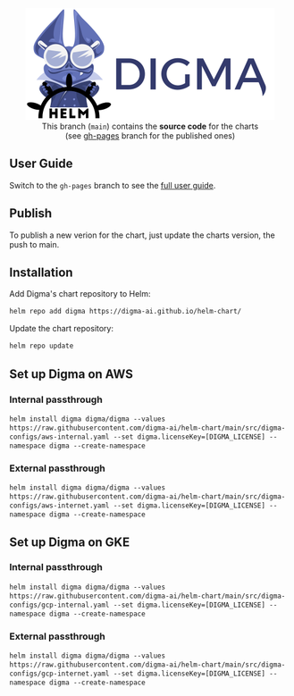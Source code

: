 <p align="center">
  <picture>
    <source media="(prefers-color-scheme: dark)" srcset=".github/images/digma-helm-dark.png">
    <source media="(prefers-color-scheme: light)" srcset=".github/images/digma-helm-light.png">
    <img width="446" height="200" src=".github/images/digma-helm-light.png" alt="digma+helm logos">
  </picture>
   <br/>
  This branch (<code>main</code>) contains the <b>source code</b> for the charts
  <br/>
  (see <a href="https://github.com/digma-ai/helm-chart/tree/gh-pages">gh-pages</a> branch for the published ones)
</p>

## User Guide
Switch to the `gh-pages` branch to see the [full user guide](https://github.com/digma-ai/helm-chart/tree/gh-pages).

## Publish 
To publish a new verion for the chart, just update the charts version, the push to main.

## Installation

Add Digma's chart repository to Helm:
```bash
helm repo add digma https://digma-ai.github.io/helm-chart/
```

Update the chart repository:
```bash
helm repo update
```

## Set up Digma on AWS

### Internal passthrough
```
helm install digma digma/digma --values https://raw.githubusercontent.com/digma-ai/helm-chart/main/src/digma-configs/aws-internal.yaml --set digma.licenseKey=[DIGMA_LICENSE] --namespace digma --create-namespace
```

### External passthrough
```
helm install digma digma/digma --values https://raw.githubusercontent.com/digma-ai/helm-chart/main/src/digma-configs/aws-internet.yaml --set digma.licenseKey=[DIGMA_LICENSE] --namespace digma --create-namespace
```

## Set up Digma on GKE

### Internal passthrough
```
helm install digma digma/digma --values https://raw.githubusercontent.com/digma-ai/helm-chart/main/src/digma-configs/gcp-internal.yaml --set digma.licenseKey=[DIGMA_LICENSE] --namespace digma --create-namespace
```

### External passthrough
```
helm install digma digma/digma --values https://raw.githubusercontent.com/digma-ai/helm-chart/main/src/digma-configs/gcp-internet.yaml --set digma.licenseKey=[DIGMA_LICENSE] --namespace digma --create-namespace
```